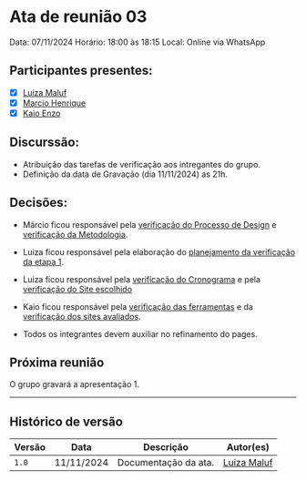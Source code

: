 # Ata de reunião 03

Data: 07/11/2024 Horário: 18:00 às 18:15 Local: Online via WhatsApp


## Participantes presentes:

- [x] [Luiza Maluf](https://github.com/LuizaMaluf)
- [x] [Marcio Henrique](https://github.com/DeM4rcio)
- [x] [Kaio Enzo](https://github.com/kaioenzo)

## Discurssão:

- Atribuição das tarefas de verificação aos intregantes do grupo.
- Definição da data de Gravação (dia 11/11/2024) as 21h.


## Decisões:

- Márcio ficou responsável pela [verificação do Processo de Design](../verificacao/grupo/etapa1/verificacao-processo-design.md) e [verificação da Metodologia](../verificacao/grupo/etapa1/verificacao-metodologia.md).
- Luiza ficou responsável pela elaboração do [planejamento da verificação da etapa 1](../verificacao/grupo/etapa1/planejamento-verificacao-etapa1.md).
- Luiza ficou responsável pela [verificação do Cronograma](../verificacao/grupo/etapa1/verificacao-cronograma.md) e pela [verificação do Site escolhido](../verificacao/grupo/etapa1/verificacao-site-escolhido.md)
- Kaio ficou responsável pela [verificação das ferramentas](../verificacao/grupo/etapa1/verificacao-ferramentas.md) e da [verificação dos sites avaliados](../verificacao/grupo/etapa1/verificacao-sites-avaliados.md).

- Todos os integrantes devem auxiliar no refinamento do pages.

## Próxima reunião

O grupo gravará a apresentação 1.

---
## Histórico de versão

| Versão |    Data    |      Descrição      |             Autor(es)                        |
|--------|------------|---------------------|----------------------------------------------|
| `1.0`  | 11/11/2024 | Documentação da ata. |[Luiza Maluf](https://github.com/LuizaMaluf)   |
